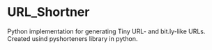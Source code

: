 # URL_Shortner
Python implementation for generating Tiny URL- and bit.ly-like URLs. 
Created usind pyshorteners library in python.
